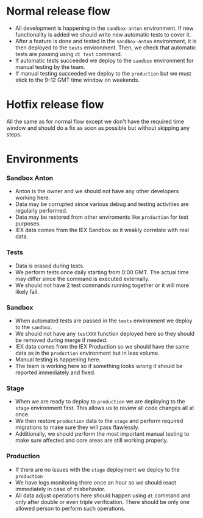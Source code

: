 
# Normal release flow

- All development is happening in the `sandbox-anton` environment. If new functionality is added we should write new automatic tests to cover it.
- After a feature is done and tested in the `sandbox-anton` environment, it is then deployed to the `tests` environment. Then, we check that automatic tests are passing using `dt test` command.
- If automatic tests succeeded we deploy to the `sandbox` environment for manual testing by the team.
- If manual testing succeeded we deploy to the `production` but we must stick to the 9-12 GMT time window on weekends.

# Hotfix release flow

All the same as for normal flow except we don't have the required time window and should do a fix as soon as possible but without skipping any steps.

# Environments

### Sandbox Anton

- Anton is the owner and we should not have any other developers working here.
- Data may be corrupted since various debug and testing activities are regularly performed.
- Data may be restored from other enviroments like `production` for test purposes.
- IEX data comes from the IEX Sandbox so it weakly correlate with real data.

### Tests

- Data is erased during tests.
- We perform tests once daily starting from 0:00 GMT. The actual time may differ since the command is executed externally.
- We should not have 2 test commands running together or it will more likely fail.

### Sandbox

- When automated tests are passed in the `tests` environment we deploy to the `sandbox`.
- We should not have any `testXXX` function deployed here so they should be removed during merge if needed.
- IEX data comes from the IEX Production so we should have the same data as in the `production` environment but in less volume.
- Manual testing is happening here.
- The team is working here so if something looks wrong it should be reported immediately and fixed.

### Stage

- When we are ready to deploy to `production` we are deploying to the `stage` environment first. This allows us to review all code changes all at once.
- We then restore `production` data to the `stage` and perform required migrations to make sure they will pass flawlessly.
- Additionally, we should perform the most important manual testing to make sure affected and core areas are still working properly.

### Production

- If there are no issues with the `stage` deployment we deploy to the `production`
- We have logs monitoring there once an hour so we should react immediately in case of misbehavior.
- All data adjust operations here should happen using `dt` command and only after double or even triple verification. There should be only one allowed person to perform such operations.
